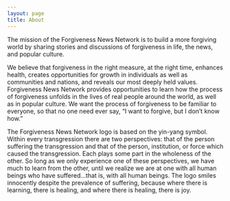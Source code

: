 ```yaml
---
layout: page
title: About
---
```


The mission of the Forgiveness News Network is to build a more forgiving world by sharing stories and discussions of forgiveness in life, the news, and popular culture.</p>
<p>We believe that forgiveness in the right measure, at the right time, enhances health, creates opportunities for growth in individuals as well as communities and nations, and reveals our most deeply held values. Forgiveness News Network provides opportunities to learn how the process of forgiveness unfolds in the lives of real people around the world, as well as in popular culture. We want the process of forgiveness to be familiar to everyone, so that no one need ever say, “I want to forgive, but I don’t know how.”</p>
<p>The Forgiveness News Network logo is based on the yin-yang symbol. Within every transgression there are two perspectives: that of the person suffering the transgression and that of the person, institution, or force which caused the transgression. Each plays some part in the wholeness of the other. So long as we only experience one of these perspectives, we have much to learn from the other, until we realize we are at one with all human beings who have suffered...that is, with all human beings. The logo smiles innocently despite the prevalence of suffering, because where there is learning, there is healing, and where there is healing, there is joy.</p> 
